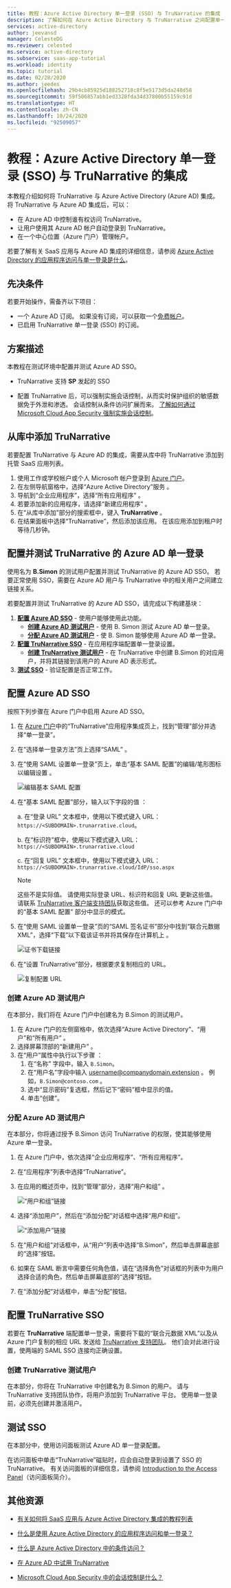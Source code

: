 ```yaml
---
title: 教程：Azure Active Directory 单一登录 (SSO) 与 TruNarrative 的集成 | Microsoft Docs
description: 了解如何在 Azure Active Directory 与 TruNarrative 之间配置单一登录。
services: active-directory
author: jeevansd
manager: CelesteDG
ms.reviewer: celested
ms.service: active-directory
ms.subservice: saas-app-tutorial
ms.workload: identity
ms.topic: tutorial
ms.date: 02/28/2020
ms.author: jeedes
ms.openlocfilehash: 29b4cb85925d188252718c8f5e5173d5da248d58
ms.sourcegitcommit: 59f506857abb1ed3328fda34d37800b55159c91d
ms.translationtype: HT
ms.contentlocale: zh-CN
ms.lasthandoff: 10/24/2020
ms.locfileid: "92509057"
---
```

# <a name="tutorial-azure-active-directory-single-sign-on-sso-integration-with-trunarrative"></a>教程：Azure Active Directory 单一登录 (SSO) 与 TruNarrative 的集成

本教程介绍如何将 TruNarrative 与 Azure Active Directory (Azure AD) 集成。 将 TruNarrative 与 Azure AD 集成后，可以：

* 在 Azure AD 中控制谁有权访问 TruNarrative。
* 让用户使用其 Azure AD 帐户自动登录到 TruNarrative。
* 在一个中心位置（Azure 门户）管理帐户。

若要了解有关 SaaS 应用与 Azure AD 集成的详细信息，请参阅 [Azure Active Directory 的应用程序访问与单一登录是什么](../manage-apps/what-is-single-sign-on.md)。

## <a name="prerequisites"></a>先决条件

若要开始操作，需备齐以下项目：

* 一个 Azure AD 订阅。 如果没有订阅，可以获取一个[免费帐户](https://azure.microsoft.com/free/)。
* 已启用 TruNarrative 单一登录 (SSO) 的订阅。

## <a name="scenario-description"></a>方案描述

本教程在测试环境中配置并测试 Azure AD SSO。

* TruNarrative 支持 **SP** 发起的 SSO

* 配置 TruNarrative 后，可以强制实施会话控制，从而实时保护组织的敏感数据免于外泄和渗透。 会话控制从条件访问扩展而来。 [了解如何通过 Microsoft Cloud App Security 强制实施会话控制](/cloud-app-security/proxy-deployment-any-app)。


## <a name="adding-trunarrative-from-the-gallery"></a>从库中添加 TruNarrative

若要配置 TruNarrative 与 Azure AD 的集成，需要从库中将 TruNarrative 添加到托管 SaaS 应用列表。

1. 使用工作或学校帐户或个人 Microsoft 帐户登录到 [Azure 门户](https://portal.azure.com)。
1. 在左侧导航窗格中，选择“Azure Active Directory”服务  。
1. 导航到“企业应用程序”，选择“所有应用程序”   。
1. 若要添加新的应用程序，请选择“新建应用程序”  。
1. 在“从库中添加”部分的搜索框中，键入 **TruNarrative** 。 
1. 在结果面板中选择“TruNarrative”，然后添加该应用。  在该应用添加到租户时等待几秒钟。


## <a name="configure-and-test-azure-ad-single-sign-on-for-trunarrative"></a>配置并测试 TruNarrative 的 Azure AD 单一登录

使用名为 **B.Simon** 的测试用户配置并测试 TruNarrative 的 Azure AD SSO。 若要正常使用 SSO，需要在 Azure AD 用户与 TruNarrative 中的相关用户之间建立链接关系。

若要配置并测试 TruNarrative 的 Azure AD SSO，请完成以下构建基块：

1. **[配置 Azure AD SSO](#configure-azure-ad-sso)** - 使用户能够使用此功能。
    * **[创建 Azure AD 测试用户](#create-an-azure-ad-test-user)** - 使用 B. Simon 测试 Azure AD 单一登录。
    * **[分配 Azure AD 测试用户](#assign-the-azure-ad-test-user)** - 使 B. Simon 能够使用 Azure AD 单一登录。
1. **[配置 TruNarrative SSO](#configure-trunarrative-sso)** - 在应用程序端配置单一登录设置。
    * **[创建 TruNarrative 测试用户](#create-trunarrative-test-user)** - 在 TruNarrative 中创建 B.Simon 的对应用户，并将其链接到该用户的 Azure AD 表示形式。
1. **[测试 SSO](#test-sso)** - 验证配置是否正常工作。

## <a name="configure-azure-ad-sso"></a>配置 Azure AD SSO

按照下列步骤在 Azure 门户中启用 Azure AD SSO。

1. 在 [Azure 门户](https://portal.azure.com/)中的“TruNarrative”应用程序集成页上，找到“管理”部分并选择“单一登录”。   
1. 在“选择单一登录方法”页上选择“SAML”   。
1. 在“使用 SAML 设置单一登录”页上，单击“基本 SAML 配置”的编辑/笔形图标以编辑设置   。

   ![编辑基本 SAML 配置](common/edit-urls.png)

1. 在“基本 SAML 配置”部分，输入以下字段的值  ：

    a. 在“登录 URL”  文本框中，使用以下模式键入 URL：`https://<SUBDOMAIN>.trunarrative.cloud`。

    b. 在“标识符”框中，使用以下模式键入 URL：`https://<SUBDOMAIN>.trunarrative.cloud` 

    c. 在“回复 URL”  文本框中，使用以下模式键入 URL：`https://<SUBDOMAIN>.trunarrative.cloud/IdP/sso.aspx`

    > [!NOTE]
    > 这些不是实际值。 请使用实际登录 URL、标识符和回复 URL 更新这些值。 请联系 [TruNarrative 客户端支持团队](mailto:helpdesk@trunarrative.com)获取这些值。 还可以参考 Azure 门户中的“基本 SAML 配置”  部分中显示的模式。

1. 在“使用 SAML 设置单一登录”页的“SAML 签名证书”部分中找到“联合元数据 XML”，选择“下载”以下载该证书并将其保存在计算机上     。

    ![证书下载链接](common/metadataxml.png)

1. 在“设置 TruNarrative”部分，根据要求复制相应的 URL。 

    ![复制配置 URL](common/copy-configuration-urls.png)

### <a name="create-an-azure-ad-test-user"></a>创建 Azure AD 测试用户

在本部分，我们将在 Azure 门户中创建名为 B.Simon 的测试用户。

1. 在 Azure 门户的左侧窗格中，依次选择“Azure Active Directory”、“用户”和“所有用户”    。
1. 选择屏幕顶部的“新建用户”  。
1. 在“用户”属性中执行以下步骤  ：
   1. 在“名称”  字段中，输入 `B.Simon`。  
   1. 在“用户名”字段中输入 username@companydomain.extension  。 例如，`B.Simon@contoso.com` 。
   1. 选中“显示密码”复选框，然后记下“密码”框中显示的值。  
   1. 单击“创建”。 

### <a name="assign-the-azure-ad-test-user"></a>分配 Azure AD 测试用户

在本部分，你将通过授予 B.Simon 访问 TruNarrative 的权限，使其能够使用 Azure 单一登录。

1. 在 Azure 门户中，依次选择“企业应用程序”、“所有应用程序”。  
1. 在“应用程序”列表中选择“TruNarrative”。 
1. 在应用的概述页中，找到“管理”部分，选择“用户和组”   。

   ![“用户和组”链接](common/users-groups-blade.png)

1. 选择“添加用户”，然后在“添加分配”对话框中选择“用户和组”。   

    ![“添加用户”链接](common/add-assign-user.png)

1. 在“用户和组”对话框中，从“用户”列表中选择“B.Simon”，然后单击屏幕底部的“选择”按钮。   
1. 如果在 SAML 断言中需要任何角色值，请在“选择角色”对话框的列表中为用户选择合适的角色，然后单击屏幕底部的“选择”按钮。  
1. 在“添加分配”对话框中，单击“分配”按钮。  

## <a name="configure-trunarrative-sso"></a>配置 TruNarrative SSO

若要在 **TruNarrative** 端配置单一登录，需要将下载的“联合元数据 XML”以及从 Azure 门户复制的相应 URL 发送给 [TruNarrative 支持团队](mailto:helpdesk@trunarrative.com)。  他们会对此进行设置，使两端的 SAML SSO 连接均正确设置。

### <a name="create-trunarrative-test-user"></a>创建 TruNarrative 测试用户

在本部分，你将在 TruNarrative 中创建名为 B.Simon 的用户。 请与 TruNarrative 支持团队协作，将用户添加到 TruNarrative 平台。 使用单一登录前，必须先创建并激活用户。


## <a name="test-sso"></a>测试 SSO 

在本部分中，使用访问面板测试 Azure AD 单一登录配置。

在访问面板中单击“TruNarrative”磁贴时，应会自动登录到设置了 SSO 的 TruNarrative。 有关访问面板的详细信息，请参阅 [Introduction to the Access Panel](../user-help/my-apps-portal-end-user-access.md)（访问面板简介）。

## <a name="additional-resources"></a>其他资源

- [有关如何将 SaaS 应用与 Azure Active Directory 集成的教程列表](./tutorial-list.md)

- [什么是使用 Azure Active Directory 的应用程序访问和单一登录？](../manage-apps/what-is-single-sign-on.md)

- [什么是 Azure Active Directory 中的条件访问？](../conditional-access/overview.md)

- [在 Azure AD 中试用 TruNarrative](https://aad.portal.azure.com/)

- [Microsoft Cloud App Security 中的会话控制是什么？](/cloud-app-security/proxy-intro-aad)